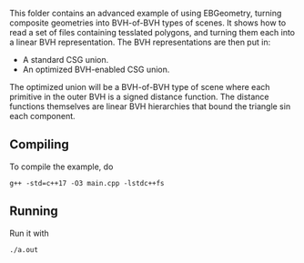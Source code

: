 This folder contains an advanced example of using EBGeometry, turning composite geometries into BVH-of-BVH types of scenes. 
It shows how to read a set of files containing tesslated polygons, and turning them each into a linear BVH representation.
The BVH representations are then put in:

* A standard CSG union.
* An optimized BVH-enabled CSG union.

The optimized union will be a BVH-of-BVH type of scene where each primitive in the outer BVH is a signed distance function.
The distance functions themselves are linear BVH hierarchies that bound the triangle sin each component. 

Compiling
---------

To compile the example, do

    g++ -std=c++17 -O3 main.cpp -lstdc++fs

Running
-------

Run it with

    ./a.out

